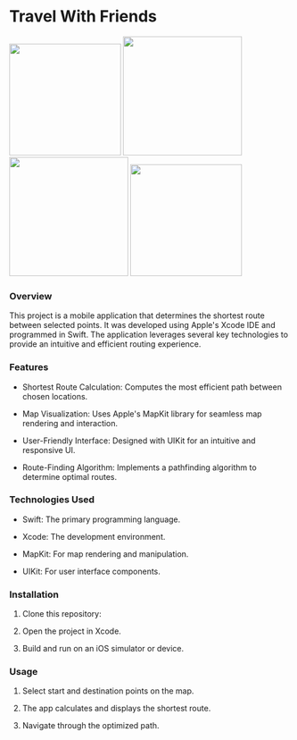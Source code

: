 # Travel With Friends

<img src="https://github.com/user-attachments/assets/c736b569-de34-4254-9895-25a4c5fd97d8" width="200">
<img src="https://github.com/user-attachments/assets/9dc1a8a1-9e82-46a4-926f-a63cee251834" width="213">
<img src="https://github.com/user-attachments/assets/e51ac71c-6e83-4eac-8a29-8609acb7d2a0" width="213">
<img src="https://github.com/user-attachments/assets/de394ed1-fb87-4016-8d84-52409a5a8f6f" width="200">



### Overview

This project is a mobile application that determines the shortest route between selected points. It was developed using Apple's Xcode IDE and programmed in Swift. The application leverages several key technologies to provide an intuitive and efficient routing experience.

### Features

- Shortest Route Calculation: Computes the most efficient path between chosen locations.

- Map Visualization: Uses Apple's MapKit library for seamless map rendering and interaction.

- User-Friendly Interface: Designed with UIKit for an intuitive and responsive UI.

- Route-Finding Algorithm: Implements a pathfinding algorithm to determine optimal routes.

### Technologies Used

- Swift: The primary programming language.

- Xcode: The development environment.

- MapKit: For map rendering and manipulation.

- UIKit: For user interface components.

### Installation

1. Clone this repository:

2. Open the project in Xcode.

3. Build and run on an iOS simulator or device.

### Usage

1. Select start and destination points on the map.

2. The app calculates and displays the shortest route.

3. Navigate through the optimized path.

